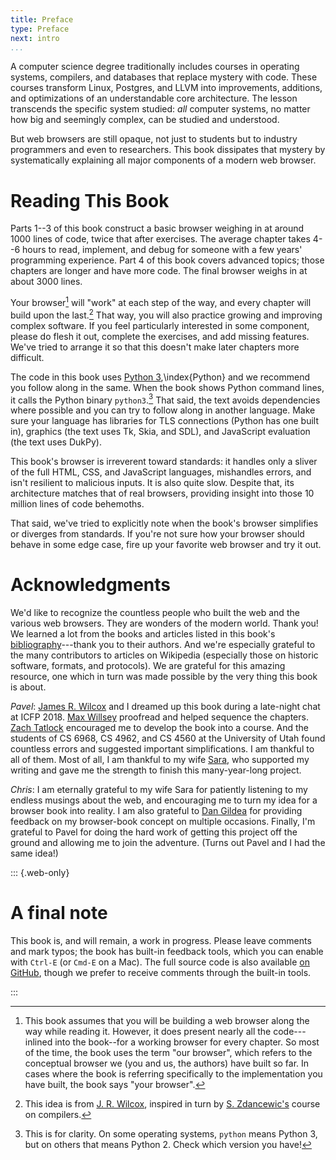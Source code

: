 ```yaml
---
title: Preface
type: Preface
next: intro
...
```


A computer science degree traditionally includes courses in operating
systems, compilers, and databases that replace mystery with code.
These courses transform Linux, Postgres, and LLVM into improvements,
additions, and optimizations of an understandable core architecture.
The lesson transcends the specific system studied: _all_ computer
systems, no matter how big and seemingly complex, can be studied and
understood.

But web browsers are still opaque, not just to students but to
industry programmers and even to researchers. This book dissipates
that mystery by systematically explaining all major components of a
modern web browser.

Reading This Book
=================

Parts 1--3 of this book construct a basic browser weighing in at around
1000 lines of code, twice that after exercises. The average chapter
takes 4--6 hours to read, implement, and debug for someone with a few
years' programming experience. Part 4 of this book covers advanced
topics; those chapters are longer and have more code. The final
browser weighs in at about 3000 lines.

Your browser[^yours-ours] will "work" at each step of the way, and
every chapter will build upon the last.[^jrwilcox-idea] That way, you will
also practice growing and improving complex software. If you feel
particularly interested in some component, please do flesh it out,
complete the exercises, and add missing features. We've tried to
arrange it so that this doesn't make later chapters more difficult.

[^yours-ours]: This book assumes that you will be building a web browser along
the way while reading it. However, it does present nearly
all the code---inlined into the book--for a working browser for every
chapter. So most of the time, the book uses the term "our browser",
which refers to the conceptual browser we (you and us, the
authors) have built so far. In cases where the book is referring specifically
to the implementation you have built, the book says "your browser".

[^jrwilcox-idea]: This idea is from [J. R. Wilcox][jrw], inspired in
turn by [S. Zdancewic's][sz] course on compilers.

The code in this book uses [Python 3](https://browserbook.substack.com/p/why-python),\index{Python} and we recommend you follow
along in the same. When the book shows Python command lines, it calls
the Python binary `python3`.[^py3-cmd] That said, the text avoids
dependencies where possible and you can try to follow along in another
language. Make sure your language has libraries for TLS connections
(Python has one built in), graphics (the text uses Tk, Skia, and SDL),
and JavaScript evaluation (the text uses DukPy).
    
[^py3-cmd]: This is for clarity. On some operating systems, `python`
means Python 3, but on others that means Python 2. Check which version
you have!

[sz]: https://www.cis.upenn.edu/~stevez/

This book's browser is irreverent toward standards: it handles only a
sliver of the full HTML, CSS, and JavaScript languages, mishandles
errors, and isn't resilient to malicious inputs. It is also quite
slow. Despite that, its architecture matches that of real browsers,
providing insight into those 10 million lines of code behemoths.

That said, we've tried to explicitly note when the book's browser
simplifies or diverges from standards. If you're not sure how your
browser should behave in some edge case, fire up your favorite web
browser and try it out.

Acknowledgments
===============

We'd like to recognize the countless people who built the web and the
various web browsers. They are wonders of the modern world. Thank you!
We learned a lot from the books and articles listed in this book's
[bibliography](bibliography.md)---thank you to their authors. And
we're especially grateful to the many contributors to articles on
Wikipedia (especially those on historic software, formats, and
protocols). We are grateful for this amazing resource, one which in
turn was made possible by the very thing this book is about.

*Pavel*: [James R. Wilcox][jrw] and I dreamed up this book during a
late-night chat at ICFP 2018. [Max Willsey][mwillsey] proofread and
helped sequence the chapters. [Zach Tatlock][ztatlock] encouraged me
to develop the book into a course. And the students of CS 6968,
CS 4962, and CS 4560 at the University of Utah found countless errors and suggested
important simplifications. I am thankful to all of them. Most of all,
I am thankful to my wife [Sara][saras], who supported my writing and
gave me the strength to finish this many-year-long project.

[mwillsey]: https://www.mwillsey.com/
[saras]: https://www.sscharmingds.com/
[ztatlock]: https://homes.cs.washington.edu/~ztatlock/
[jrw]: https://jamesrwilcox.com

*Chris*: I am eternally grateful to my wife Sara for patiently
listening to my endless musings about the web, and encouraging me to
turn my idea for a browser book into reality. I am also grateful to
[Dan Gildea][dan-gildea] for providing feedback on my browser-book
concept on multiple occasions. Finally, I'm grateful to Pavel for
doing the hard work of getting this project off the ground and allowing
me to join the adventure. (Turns out Pavel and I had the same idea!)

[dan-gildea]: https://www.cs.rochester.edu/u/gildea/

::: {.web-only}

A final note
============

This book is, and will remain, a work in progress. Please leave
comments and mark typos; the book has built-in feedback tools, which
you can enable with `Ctrl-E` (or `Cmd-E` on a Mac). The full source
code is also available [on GitHub][github], though we prefer to
receive comments through the built-in tools.

[github]: https://github.com/browserengineering/book

:::
